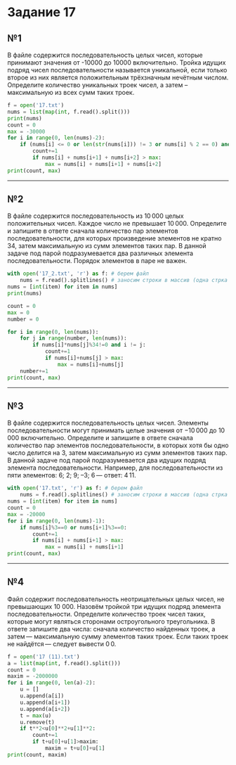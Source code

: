 # Задание 17
## №1
В файле содержится последовательность целых чисел, которые принимают значения от -10000 до 10000 включительно. Тройка идущих подряд чисел последовательности называется уникальной, если только второе из них является положительным трёхзначным нечётным числом. Определите количество уникальных троек чисел, а затем – максимальную из всех сумм таких троек.

```python
f = open('17.txt')
nums = list(map(int, f.read().split()))
print(nums)
count = 0
max = -30000
for i in range(0, len(nums)-2):
    if (nums[i] <= 0 or len(str(nums[i])) != 3 or nums[i] % 2 == 0) and (nums[i + 1] > 0 and len(str(nums[i + 1])) == 3 and nums[i + 1] % 2 == 1) and (nums[i + 2] <= 0 or len(str(nums[i + 2])) != 3 or nums[i + 2] % 2 == 0):
        count+=1
        if nums[i] + nums[i+1] + nums[i+2] > max:
            max = nums[i] + nums[i+1] + nums[i+2]
print(count, max)
```
---------------------------------------------------------

## №2
В файле содержится последовательность из 10 000 целых положительных чисел. Каждое число не превышает 10 000. Определите и запишите в ответе сначала количество пар элементов последовательности, для которых произведение элементов не кратно 34, затем максимальную из сумм элементов таких пар. В данной задаче под парой подразумевается два различных элемента последовательности. Порядок элементов в паре не важен.

```python
with open('17_2.txt', 'r') as f: # берем файл
    nums = f.read().splitlines() # заносим строки в массив (одна стрка = 1 элемент)
nums = [int(item) for item in nums]
print(nums)

count = 0
max = 0
number = 0

for i in range(0, len(nums)):
    for j in range(number, len(nums)):
        if nums[i]*nums[j]%34!=0 and i != j:
            count+=1
            if nums[i]+nums[j] > max:
                max = nums[i]+nums[j]
    number+=1
print(count, max)
```


---------------------------------------------------------

## №3
В файле содержится последовательность целых чисел. Элементы последовательности могут принимать целые значения от −10 000 до 10 000 включительно. Определите и запишите в ответе сначала количество пар элементов последовательности, в которых хотя бы одно число делится на 3, затем максимальную из сумм элементов таких пар. В данной задаче под парой подразумевается два идущих подряд элемента последовательности. Например, для последовательности из пяти элементов: 6; 2; 9; –3; 6 — ответ: 4 11.

```python
with open('17.txt', 'r') as f: # берем файл
    nums = f.read().splitlines() # заносим строки в массив (одна стрка = 1 элемент)
nums = [int(item) for item in nums]
count = 0
max = -20000
for i in range(0, len(nums)-1):
    if nums[i]%3==0 or nums[i+1]%3==0:
        count+=1
        if nums[i] + nums[i+1] > max:
            max = nums[i] + nums[i+1]
print(count, max)
```

---------------------------------------------------------

## №4
Файл содержит последовательность неотрицательных целых чисел, не превышающих 10 000. Назовём тройкой три идущих подряд элемента последовательности. Определите количество троек чисел таких, которые могут являться сторонами остроугольного треугольника. В ответе запишите два числа: сначала количество найденных троек, а затем — максимальную сумму элементов таких троек. Если таких троек не найдётся — следует вывести 0 0.
```python
f = open('17 (11).txt')
a = list(map(int, f.read().split()))
count = 0
maxim = -2000000
for i in range(0, len(a)-2):
    u = []
    u.append(a[i])
    u.append(a[i+1])
    u.append(a[i+2])
    t = max(u)
    u.remove(t)
    if t**2<u[0]**2+u[1]**2:
        count+=1
        if t+u[0]+u[1]>maxim:
            maxim = t+u[0]+u[1]
print(count, maxim)
```
